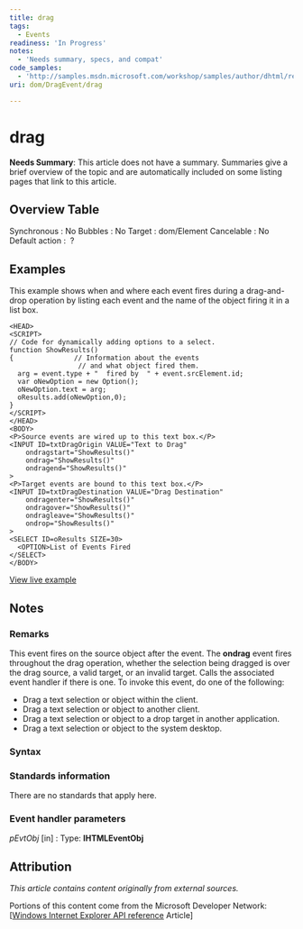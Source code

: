 ```yaml
---
title: drag
tags:
  - Events
readiness: 'In Progress'
notes:
  - 'Needs summary, specs, and compat'
code_samples:
  - 'http://samples.msdn.microsoft.com/workshop/samples/author/dhtml/refs/DragDropEventsEX.htm'
uri: dom/DragEvent/drag

---
```

# drag

**Needs Summary**: This article does not have a summary. Summaries give a brief overview of the topic and are automatically included on some listing pages that link to this article.

## Overview Table

Synchronous
:   No
Bubbles
:   No
Target
:   dom/Element
Cancelable
:   No
Default action
:    ?

## Examples

This example shows when and where each event fires during a drag-and-drop operation by listing each event and the name of the object firing it in a list box.

    <HEAD>
    <SCRIPT>
    // Code for dynamically adding options to a select.
    function ShowResults()
    {               // Information about the events
                     // and what object fired them.
      arg = event.type + "  fired by  " + event.srcElement.id;
      var oNewOption = new Option();
      oNewOption.text = arg;
      oResults.add(oNewOption,0);
    }
    </SCRIPT>
    </HEAD>
    <BODY>
    <P>Source events are wired up to this text box.</P>
    <INPUT ID=txtDragOrigin VALUE="Text to Drag"
        ondragstart="ShowResults()"
        ondrag="ShowResults()"
        ondragend="ShowResults()"
    >
    <P>Target events are bound to this text box.</P>
    <INPUT ID=txtDragDestination VALUE="Drag Destination"
        ondragenter="ShowResults()"
        ondragover="ShowResults()"
        ondragleave="ShowResults()"
        ondrop="ShowResults()"
    >
    <SELECT ID=oResults SIZE=30>
      <OPTION>List of Events Fired
    </SELECT>
    </BODY>

[View live example](http://samples.msdn.microsoft.com/workshop/samples/author/dhtml/refs/DragDropEventsEX.htm)

## Notes

### Remarks

This event fires on the source object after the event. The **ondrag** event fires throughout the drag operation, whether the selection being dragged is over the drag source, a valid target, or an invalid target. Calls the associated event handler if there is one. To invoke this event, do one of the following:

-   Drag a text selection or object within the client.
-   Drag a text selection or object to another client.
-   Drag a text selection or object to a drop target in another application.
-   Drag a text selection or object to the system desktop.

### Syntax

### Standards information

There are no standards that apply here.

### Event handler parameters

*pEvtObj* [in]
:   Type: ****IHTMLEventObj****

## Attribution

*This article contains content originally from external sources.*

Portions of this content come from the Microsoft Developer Network: [[Windows Internet Explorer API reference](http://msdn.microsoft.com/en-us/library/ie/hh828809%28v=vs.85%29.aspx) Article]

